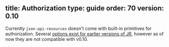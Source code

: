 title: Authorization
type: guide
order: 70
version: 0.10
---

Currently `json-api-resources` doesn't come with built-in primitives for authorization. Several [options exist for earlier versions of JR](/v0.9/guide/authorization.html), however as of now they are not compatible with v0.10.
